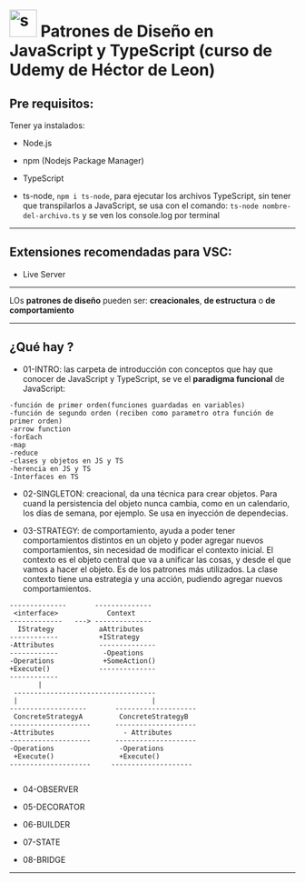 # <img width="48" height="48" src="https://img.icons8.com/color/48/spotted-patterns.png" alt="spotted-patterns"/> Patrones de Diseño en JavaScript y TypeScript (curso de Udemy de Héctor de Leon)

## Pre requisitos:

Tener ya instalados:

- Node.js

- npm (Nodejs Package Manager)

- TypeScript

- ts-node, ``npm i ts-node``, para ejecutar los archivos TypeScript, sin tener que transpilarlos a JavaScript, se usa con el comando: `ts-node nombre-del-archivo.ts` y se ven los console.log por terminal

---

## Extensiones recomendadas para VSC:

- Live Server

---

LOs **patrones de diseño** pueden ser: **creacionales**, **de estructura** o **de comportamiento**

---

## ¿Qué hay ?

- 01-INTRO: las carpeta de introducción con conceptos que hay que conocer de JavaScript y TypeScript, se ve el **paradigma funcional** de JavaScript: 

```
-función de primer orden(funciones guardadas en variables)
-función de segundo orden (reciben como parametro otra función de primer orden)
-arrow function
-forEach
-map
-reduce
-clases y objetos en JS y TS
-herencia en JS y TS
-Interfaces en TS
```

- 02-SINGLETON: creacional, da una técnica para crear objetos. Para cuand la persistencia del objeto nunca cambia, como en un calendario, los días de semana, por ejemplo. Se usa en inyección de dependecias.

- 03-STRATEGY: de comportamiento, ayuda a poder tener comportamientos distintos en un objeto y poder agregar nuevos comportamientos, sin necesidad de modificar el contexto inicial. El contexto es el objeto central que va a unificar las cosas, y desde el que vamos a hacer el objeto. Es de los patrones más utilizados. La clase contexto tiene una estrategia y una acción, pudiendo agregar nuevos comportamientos.

```
--------------       --------------
 <interface>            Context
-------------   ---> --------------
  IStrategy           aAttributes  
------------          +IStrategy
-Attributes           --------------
------------           -Opeations 
-Operations            +SomeAction() 
+Execute()            --------------
------------
       |
 -----------------------------------
 |                                 |
-------------------       --------------------
 ConcreteStrategyA         ConcreteStrategyB
--------------------      --------------------
-Attributes                 - Attributes
--------------------      --------------------
-Operations                -Operations
 +Execute()                +Execute()
--------------------     --------------------


```

- 04-OBSERVER

- 05-DECORATOR

- 06-BUILDER

- 07-STATE

- 08-BRIDGE



---